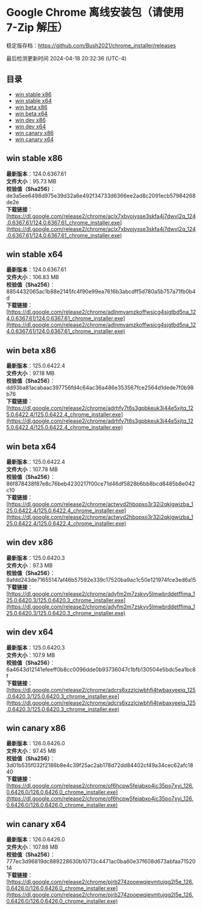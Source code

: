 # Google Chrome 离线安装包（请使用 7-Zip 解压）
稳定版存档：<https://github.com/Bush2021/chrome_installer/releases>

最后检测更新时间
2024-04-18 20:32:36 (UTC-4)


## 目录
* [win stable x86](https://github.com/Bush2021/chrome_installer?tab=readme-ov-file#win-stable-x86)
* [win stable x64](https://github.com/Bush2021/chrome_installer?tab=readme-ov-file#win-stable-x64)
* [win beta x86](https://github.com/Bush2021/chrome_installer?tab=readme-ov-file#win-beta-x86)
* [win beta x64](https://github.com/Bush2021/chrome_installer?tab=readme-ov-file#win-beta-x64)
* [win dev x86](https://github.com/Bush2021/chrome_installer?tab=readme-ov-file#win-dev-x86)
* [win dev x64](https://github.com/Bush2021/chrome_installer?tab=readme-ov-file#win-dev-x64)
* [win canary x86](https://github.com/Bush2021/chrome_installer?tab=readme-ov-file#win-canary-x86)
* [win canary x64](https://github.com/Bush2021/chrome_installer?tab=readme-ov-file#win-canary-x64)

## win stable x86
**最新版本**：124.0.6367.61  
**文件大小**：95.73 MB  
**校验值（Sha256）**：de3a5ee6498d975e39d32a6e492f34733d6366ee2ad8c2091ecb57984268de2e  
**下载链接**：[https://dl.google.com/release2/chrome/aclx7xbvojysse3skfa4j7dwvl2q_124.0.6367.61/124.0.6367.61_chrome_installer.exe](https://dl.google.com/release2/chrome/aclx7xbvojysse3skfa4j7dwvl2q_124.0.6367.61/124.0.6367.61_chrome_installer.exe)  

## win stable x64
**最新版本**：124.0.6367.61  
**文件大小**：106.83 MB  
**校验值（Sha256）**：8854432065ac1b88e2145fc4f90e99ea7616b3abcdff5d780a5b757a71fb0b4d  
**下载链接**：[https://dl.google.com/release2/chrome/adlnmvamzkoffwsicg4sjgtbd5na_124.0.6367.61/124.0.6367.61_chrome_installer.exe](https://dl.google.com/release2/chrome/adlnmvamzkoffwsicg4sjgtbd5na_124.0.6367.61/124.0.6367.61_chrome_installer.exe)  

## win beta x86
**最新版本**：125.0.6422.4  
**文件大小**：97.18 MB  
**校验值（Sha256）**：dd93ba81acabaac397756fd4c64ac36a486e353567fce2564d1dede7f0b98b76  
**下载链接**：[https://dl.google.com/release2/chrome/adrhfv7t6s3gpbkeuk3j44e5xjtq_125.0.6422.4/125.0.6422.4_chrome_installer.exe](https://dl.google.com/release2/chrome/adrhfv7t6s3gpbkeuk3j44e5xjtq_125.0.6422.4/125.0.6422.4_chrome_installer.exe)  

## win beta x64
**最新版本**：125.0.6422.4  
**文件大小**：107.78 MB  
**校验值（Sha256）**：86f878438f87e8c76beb4230217f00ce71d46df5828b6bb8bcd8485b8e042c10  
**下载链接**：[https://dl.google.com/release2/chrome/actwyd2hbopxo3r32i2qkjgwizba_125.0.6422.4/125.0.6422.4_chrome_installer.exe](https://dl.google.com/release2/chrome/actwyd2hbopxo3r32i2qkjgwizba_125.0.6422.4/125.0.6422.4_chrome_installer.exe)  

## win dev x86
**最新版本**：125.0.6420.3  
**文件大小**：97.3 MB  
**校验值（Sha256）**：8afdd243de71655147af46b57592e339c17520ba9ac1c50e121974fce3ed6a15  
**下载链接**：[https://dl.google.com/release2/chrome/adyfm2m7zskvy5lmwbrddetffima_125.0.6420.3/125.0.6420.3_chrome_installer.exe](https://dl.google.com/release2/chrome/adyfm2m7zskvy5lmwbrddetffima_125.0.6420.3/125.0.6420.3_chrome_installer.exe)  

## win dev x64
**最新版本**：125.0.6420.3  
**文件大小**：107.9 MB  
**校验值（Sha256）**：6a4643d12141efeeff0b8cc0096dde0b93736047c1bfb130504e5bdc5ea1bc8f  
**下载链接**：[https://dl.google.com/release2/chrome/adcrs6xzzlcjwbhfi4twbaxyeeiq_125.0.6420.3/125.0.6420.3_chrome_installer.exe](https://dl.google.com/release2/chrome/adcrs6xzzlcjwbhfi4twbaxyeeiq_125.0.6420.3/125.0.6420.3_chrome_installer.exe)  

## win canary x86
**最新版本**：126.0.6426.0  
**文件大小**：97.45 MB  
**校验值（Sha256）**：3d01b535f032f2186b8e4c39f25ac2ab178d72dd84402cf49a34cec62afc1840  
**下载链接**：[https://dl.google.com/release2/chrome/of6hcpw5feiabxo4jc35po7xyi_126.0.6426.0/126.0.6426.0_chrome_installer.exe](https://dl.google.com/release2/chrome/of6hcpw5feiabxo4jc35po7xyi_126.0.6426.0/126.0.6426.0_chrome_installer.exe)  

## win canary x64
**最新版本**：126.0.6426.0  
**文件大小**：107.88 MB  
**校验值（Sha256）**：777ec3d96819dc889228630b10713c4471ac0ba60e37f608d673abfaa7152014  
**下载链接**：[https://dl.google.com/release2/chrome/pjrb274zooewqievmtujqg2l5e_126.0.6426.0/126.0.6426.0_chrome_installer.exe](https://dl.google.com/release2/chrome/pjrb274zooewqievmtujqg2l5e_126.0.6426.0/126.0.6426.0_chrome_installer.exe)  

